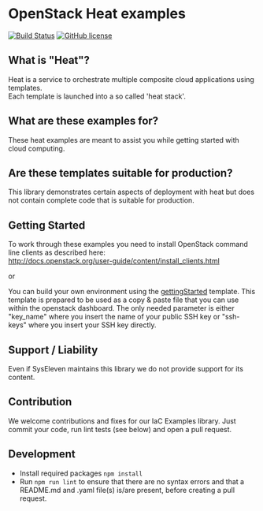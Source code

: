 # OpenStack Heat examples

[![Build Status](https://travis-ci.org/syseleven/heat-examples.svg?branch=master)](https://travis-ci.org/syseleven/heat-examples)
[![GitHub license](https://img.shields.io/github/license/syseleven/heat-examples.svg)](https://github.com/syseleven/heat-examples/blob/master/LICENSE)

## What is "Heat"?

Heat is a service to orchestrate multiple composite cloud applications using templates.  
Each template is launched into a so called 'heat stack'.

## What are these examples for?

These heat examples are meant to assist you while getting started with cloud computing.

## Are these templates suitable for production?

This library demonstrates certain aspects of deployment with heat but does not contain complete code that is suitable for production.

## Getting Started

To work through these examples you need to install OpenStack command line clients as described here:  
<http://docs.openstack.org/user-guide/content/install_clients.html>

or

You can build your own environment using the [gettingStarted](kickstart/README.md) template.
This template is prepared to be used as a copy & paste file that you can use within the openstack dashboard. The only needed parameter is either "key_name" where you insert the name of your public SSH key or "ssh-keys" where you insert your SSH key directly.

## Support / Liability

Even if SysEleven maintains this library we do not provide support for its content.

## Contribution

We welcome contributions and fixes for our IaC Examples library. Just commit your code, run lint tests (see below) and open a pull request.

## Development

- Install required packages `npm install`
- Run `npm run lint` to ensure that there are no syntax errors and that a README.md and .yaml file(s) is/are present, before creating a pull request.
